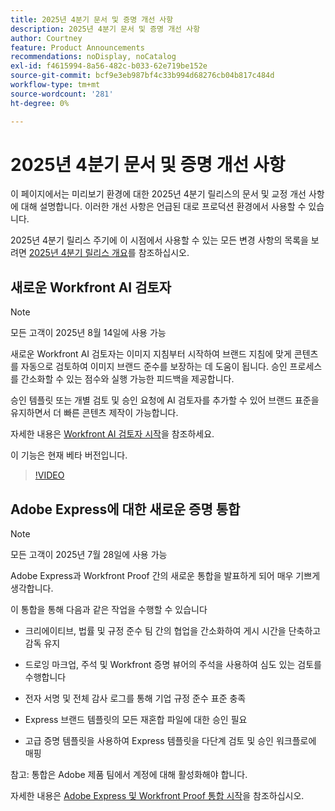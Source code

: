```yaml
---
title: 2025년 4분기 문서 및 증명 개선 사항
description: 2025년 4분기 문서 및 증명 개선 사항
author: Courtney
feature: Product Announcements
recommendations: noDisplay, noCatalog
exl-id: f4615994-8a56-482c-b033-62e719be152e
source-git-commit: bcf9e3eb987bf4c33b994d68276cb04b817c484d
workflow-type: tm+mt
source-wordcount: '281'
ht-degree: 0%

---
```


# 2025년 4분기 문서 및 증명 개선 사항

이 페이지에서는 미리보기 환경에 대한 2025년 4분기 릴리스의 문서 및 교정 개선 사항에 대해 설명합니다. 이러한 개선 사항은 언급된 대로 프로덕션 환경에서 사용할 수 있습니다.

2025년 4분기 릴리스 주기에 이 시점에서 사용할 수 있는 모든 변경 사항의 목록을 보려면 [2025년 4분기 릴리스 개요](/help/quicksilver/product-announcements/product-releases/25-q4-release-activity/25-q4-release-overview.md)를 참조하십시오.

## 새로운 Workfront AI 검토자

>[!NOTE]
>
>모든 고객이 2025년 8월 14일에 사용 가능

새로운 Workfront AI 검토자는 이미지 지침부터 시작하여 브랜드 지침에 맞게 콘텐츠를 자동으로 검토하여 이미지 브랜드 준수를 보장하는 데 도움이 됩니다. 승인 프로세스를 간소화할 수 있는 점수와 실행 가능한 피드백을 제공합니다.

승인 템플릿 또는 개별 검토 및 승인 요청에 AI 검토자를 추가할 수 있어 브랜드 표준을 유지하면서 더 빠른 콘텐츠 제작이 가능합니다.

자세한 내용은 [Workfront AI 검토자 시작](/help/quicksilver/review-and-approve-work/document-reviews-and-approvals/wf-ai-reviewer.md)을 참조하세요.

이 기능은 현재 베타 버전입니다.

>[!VIDEO](https://video.tv.adobe.com/v/3470847/)

## Adobe Express에 대한 새로운 증명 통합

>[!NOTE]
>
>모든 고객이 2025년 7월 28일에 사용 가능


Adobe Express과 Workfront Proof 간의 새로운 통합을 발표하게 되어 매우 기쁘게 생각합니다.

이 통합을 통해 다음과 같은 작업을 수행할 수 있습니다

* 크리에이티브, 법률 및 규정 준수 팀 간의 협업을 간소화하여 게시 시간을 단축하고 감독 유지

* 드로잉 마크업, 주석 및 Workfront 증명 뷰어의 주석을 사용하여 심도 있는 검토를 수행합니다

* 전자 서명 및 전체 감사 로그를 통해 기업 규정 준수 표준 충족

* Express 브랜드 템플릿의 모든 재혼합 파일에 대한 승인 필요

* 고급 증명 템플릿을 사용하여 Express 템플릿을 다단계 검토 및 승인 워크플로에 매핑

참고: 통합은 Adobe 제품 팀에서 계정에 대해 활성화해야 합니다.

자세한 내용은 [Adobe Express 및 Workfront Proof 통합 시작](/help/quicksilver/workfront-integrations-and-apps/review-and-approval-integrations/wf-proof-and-express.md)을 참조하십시오.
